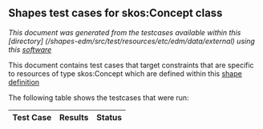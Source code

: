 
## Shapes test cases for skos:Concept class
_This document was generated from the testcases available within this [directory] (/shapes-edm/src/test/resources/etc/edm/data/external) using this [software](/shapes-doc)_

This document contains test cases that target constraints that are specific to resources of type skos:Concept which are defined  within this [shape definition](/shapes-edm/doc/shapes/Concept.ttl)

The following table shows the testcases that were run:

| Test Case | Results | Status |
| :--- | ---: | :--: |
